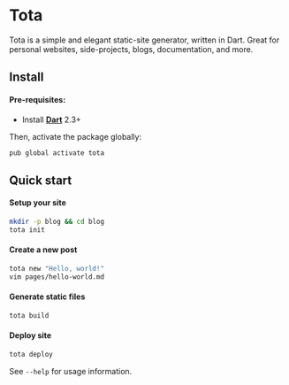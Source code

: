 # Tota

Tota is a simple and elegant static-site generator, written in Dart.
Great for personal websites, side-projects, blogs, documentation, and more.

## Install

#### Pre-requisites:
  * Install **[Dart](https://dart.dev/get-dart)** 2.3+

Then, activate the package globally:

```bash
pub global activate tota
```

## Quick start

#### Setup your site

```bash
mkdir -p blog && cd blog
tota init
```

#### Create a new post

```bash
tota new "Hello, world!"
vim pages/hello-world.md
```

#### Generate static files

```bash
tota build
```

#### Deploy site

```bash
tota deploy
```


See `--help` for usage information.
